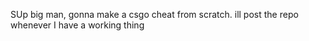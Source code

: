SUp big man, gonna make a csgo cheat from scratch.
ill post the repo whenever I have a working thing

